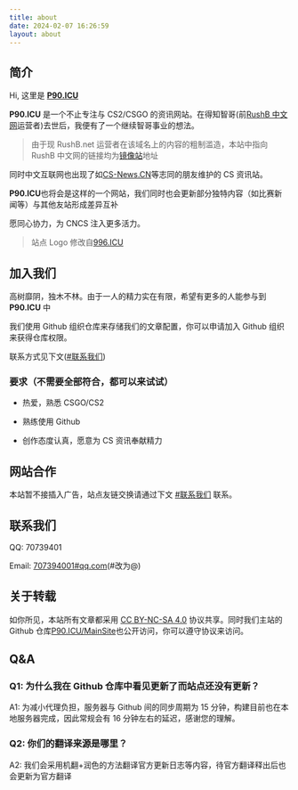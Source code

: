 ```yaml
---
title: about
date: 2024-02-07 16:26:59
layout: about
---
```


## 简介

Hi, 这里是 [**P90.ICU**](//p90.icu)

**P90.ICU** 是一个不止专注与 CS2/CSGO 的资讯网站。在得知智哥(前[RushB 中文网](//RushB.net.cn)运营者)去世后，我便有了一个继续智哥事业的想法。

> 由于现 RushB.net 运营者在该域名上的内容的粗制滥造，本站中指向 RushB 中文网的链接均为[镜像站](//RushB.net.cn)地址

同时中文互联网也出现了如[CS-News.CN](//www.cs-news.cn/)等志同的朋友维护的 CS 资讯站。

**P90.ICU**也将会是这样的一个网站，我们同时也会更新部分独特内容（如比赛新闻等）与其他友站形成差异互补

愿同心协力，为 CNCS 注入更多活力。

> 站点 Logo 修改自[996.ICU](//996.icu/)

## 加入我们

高树靡阴，独木不林。由于一人的精力实在有限，希望有更多的人能参与到 **P90.ICU** 中

我们使用 Github 组织仓库来存储我们的文章配置，你可以申请加入 Github 组织来获得仓库权限。

联系方式见下文([#联系我们](#联系我们))

### 要求（不需要全部符合，都可以来试试）

- 热爱，熟悉 CSGO/CS2

- 熟练使用 Github

- 创作态度认真，愿意为 CS 资讯奉献精力

## 网站合作

本站暂不接插入广告，站点友链交换请通过下文 [#联系我们](#联系我们) 联系。

## 联系我们

QQ: 70739401

Email: [707394001#qq.com](mailto:707394001@qq.com)(#改为@)

## 关于转载

如你所见，本站所有文章都采用 [CC BY-NC-SA 4.0](https://creativecommons.org/licenses/by-nc-sa/4.0/) 协议共享。同时我们主站的 Github 仓库[P90.ICU/MainSite](//github.com/P90-ICU/MainSite)也公开访问，你可以遵守协议来访问。

## Q&A

### Q1: 为什么我在 Github 仓库中看见更新了而站点还没有更新？

A1: 为减小代理负担，服务器与 Github 间的同步周期为 15 分钟，构建目前也在本地服务器完成，因此常规会有 16 分钟左右的延迟，感谢您的理解。

### Q2: 你们的翻译来源是哪里？

A2: 我们会采用机翻+润色的方法翻译官方更新日志等内容，待官方翻译释出后也会更新为官方翻译
